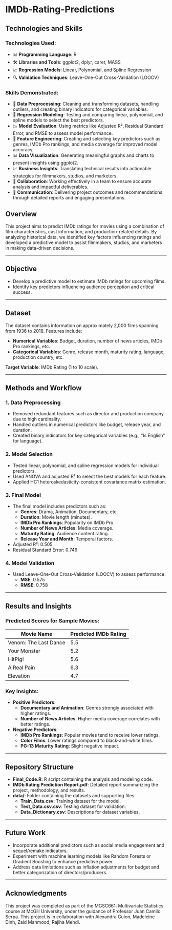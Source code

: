 # IMDb-Rating-Predictions
## Technologies and Skills
### Technologies Used:
- 📊 **Programming Language**: R
- 🛠️ **Libraries and Tools**: ggplot2, dplyr, caret, MASS
- 📈 **Regression Models**: Linear, Polynomial, and Spline Regression
- 🔍 **Validation Techniques**: Leave-One-Out Cross-Validation (LOOCV)

### Skills Demonstrated:
- 🧹 **Data Preprocessing**: Cleaning and transforming datasets, handling outliers, and creating binary indicators for categorical variables.
- 🔢 **Regression Modeling**: Testing and comparing linear, polynomial, and spline models to select the best predictors.
- 📉 **Model Evaluation**: Using metrics like Adjusted R², Residual Standard Error, and RMSE to assess model performance.
- 🧠 **Feature Engineering**: Creating and selecting key predictors such as genres, IMDb Pro rankings, and media coverage for improved model accuracy.
- 📊 **Data Visualization**: Generating meaningful graphs and charts to present insights using ggplot2.
- 📈 **Business Insights**: Translating technical results into actionable strategies for filmmakers, studios, and marketers.
- 🤝 **Collaboration**: Working effectively in a team to ensure accurate analysis and impactful deliverables.
- 🎤 **Communication**: Delivering project outcomes and recommendations through detailed reports and engaging presentations.


## Overview

This project aims to predict IMDb ratings for movies using a combination of film characteristics, cast information, and production-related details. By analyzing historical data, we identified key factors influencing ratings and developed a predictive model to assist filmmakers, studios, and marketers in making data-driven decisions.

---

## Objective

- Develop a predictive model to estimate IMDb ratings for upcoming films.
- Identify key predictors influencing audience perception and critical success.

---
## Dataset

The dataset contains information on approximately 2,000 films spanning from 1936 to 2018. Features include:
- **Numerical Variables**: Budget, duration, number of news articles, IMDb Pro rankings, etc.
- **Categorical Variables**: Genre, release month, maturity rating, language, production country, etc.

**Target Variable**: IMDb Rating (1 to 10 scale).

---

## Methods and Workflow

### 1. Data Preprocessing
- Removed redundant features such as director and production company due to high cardinality.
- Handled outliers in numerical predictors like budget, release year, and duration.
- Created binary indicators for key categorical variables (e.g., "Is English" for language).

### 2. Model Selection
- Tested linear, polynomial, and spline regression models for individual predictors.
- Used ANOVA and adjusted R² to select the best models for each feature.
- Applied HC1 heteroskedasticity-consistent covariance matrix estimation.

### 3. Final Model
- The final model includes predictors such as:
  - **Genres**: Drama, Animation, Documentary, etc.
  - **Duration**: Movie length (minutes).
  - **IMDb Pro Rankings**: Popularity on IMDb Pro.
  - **Number of News Articles**: Media coverage.
  - **Maturity Rating**: Audience content rating.
  - **Release Year and Month**: Temporal factors.
- Adjusted R²: 0.505
- Residual Standard Error: 0.746

### 4. Model Validation
- Used Leave-One-Out Cross-Validation (LOOCV) to assess performance:
  - **MSE**: 0.575
  - **RMSE**: 0.758

---

## Results and Insights

### Predicted Scores for Sample Movies:
| Movie Name                     | Predicted IMDb Rating |
|--------------------------------|-----------------------|
| Venom: The Last Dance          | 5.5                   |
| Your Monster                   | 5.2                   |
| HitPig!                        | 5.6                   |
| A Real Pain                    | 6.3                   |
| Elevation                      | 4.7                   |

### Key Insights:
- **Positive Predictors**:
  - **Documentary and Animation**: Genres strongly associated with higher ratings.
  - **Number of News Articles**: Higher media coverage correlates with better ratings.
- **Negative Predictors**:
  - **IMDb Pro Rankings**: Popular movies tend to receive lower ratings.
  - **Color Films**: Lower ratings compared to black-and-white films.
  - **PG-13 Maturity Rating**: Slight negative impact.

---

## Repository Structure

- **Final_Code.R**: R script containing the analysis and modeling code.
- **IMDb Rating Prediction Report.pdf**: Detailed report summarizing the project, methodology, and results.
- **data/**: Folder containing the datasets and supporting files:
  - **Train_Data.csv**: Training dataset for the model.
  - **Test_Data.csv.csv**: Testing dataset for validation.
  - **Data_Dictionary.csv**: Descriptions for dataset variables.



---

## Future Work

- Incorporate additional predictors such as social media engagement and sequel/remake indicators.
- Experiment with machine learning models like Random Forests or Gradient Boosting to enhance predictive power.
- Address data limitations such as inflation adjustments for budget and better categorization of directors/producers.

---

## Acknowledgments

This project was completed as part of the MGSC661: Multivariate Statistics course at McGill University, under the guidance of Professor Juan Camilo Serpa. This project is in collaboration with Alexandra Guion, Madeleine Dinh, Zaid Mahmood, Rajiha Mehdi.

